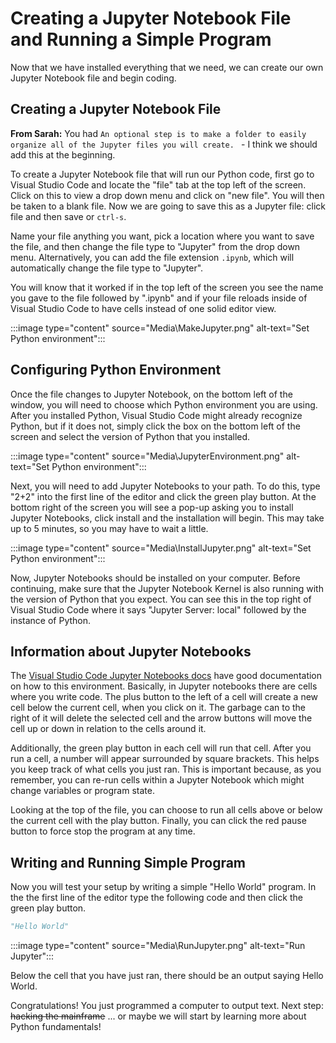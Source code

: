 # Creating a Jupyter Notebook File and Running a Simple Program

Now that we have installed everything that we need, we can create our own Jupyter Notebook file and begin coding.

## Creating a Jupyter Notebook File

**From Sarah:** You had `An optional step is to make a folder to easily organize all of the Jupyter files you will create. ` - I think we should add this at the beginning.

To create a Jupyter Notebook file that will run our Python code, first go to Visual Studio Code and locate the "file" tab at the top left of the screen. Click on this to view a drop down menu and click on "new file". You will then be taken to a blank file. Now we are going to save this as a Jupyter file: click file and then save or `ctrl-s`.

Name your file anything you want, pick a location where you want to save the file, and then change the file type to "Jupyter" from the drop down menu. Alternatively, you can add the file extension `.ipynb`, which will automatically change the file type to "Jupyter".

You will know that it worked if in the top left of the screen you see the name you gave to the file followed by ".ipynb" and if your file reloads inside of Visual Studio Code to have cells instead of one solid editor view.

:::image type="content" source="Media\MakeJupyter.png" alt-text="Set Python environment":::

## Configuring Python Environment

Once the file changes to Jupyter Notebook, on the bottom left of the window, you will need to choose which Python environment you are using. After you installed Python, Visual Studio Code might already recognize Python, but if it does not, simply click the box on the bottom left of the screen and select the version of Python that you installed.

:::image type="content" source="Media\JupyterEnvironment.png" alt-text="Set Python environment":::

Next, you will need to add Jupyter Notebooks to your path. To do this, type "2+2" into the first line of the editor and click the green play button. At the bottom right of the screen you will see a pop-up asking you to install Jupyter Notebooks, click install and the installation will begin. This may take up to 5 minutes, so you may have to wait a little.

:::image type="content" source="Media\InstallJupyter.png" alt-text="Set Python environment":::

Now, Jupyter Notebooks should be installed on your computer. Before continuing, make sure that the Jupyter Notebook Kernel is also running with the version of Python that you expect. You can see this in the top right of Visual Studio Code where it says "Jupyter Server: local" followed by the instance of Python.

## Information about Jupyter Notebooks

The [Visual Studio Code Jupyter Notebooks docs](https://code.visualstudio.com/docs/python/jupyter-support) have good documentation on how to this environment. Basically, in Jupyter notebooks there are cells where you write code. The plus button to the left of a cell will create a new cell below the current cell, when you click on it. The garbage can to the right of it will delete the selected cell and the arrow buttons will move the cell up or down in relation to the cells around it.

Additionally, the green play button in each cell will run that cell. After you run a cell, a number will appear surrounded by square brackets. This helps you keep track of what cells you just ran. This is important because, as you remember, you can re-run cells within a Jupyter Notebook which might change variables or program state.

Looking at the top of the file, you can choose to run all cells above or below the current cell with the play button. Finally, you can click the red pause button to force stop the program at any time.

## Writing and Running Simple Program

Now you will test your setup by writing a simple "Hello World" program. In the the first line of the editor type the following code and then click the green play button.

```python
"Hello World"
```

:::image type="content" source="Media\RunJupyter.png" alt-text="Run Jupyter":::

Below the cell that you have just ran, there should be an output saying Hello World.

Congratulations! You just programmed a computer to output text. Next step: ~~hacking the mainframe~~ ... or maybe we will start by learning more about Python fundamentals!
